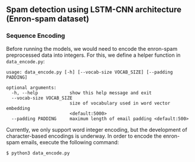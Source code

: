 ## Spam detection using LSTM-CNN architecture (Enron-spam dataset)

### Sequence Encoding

Before running the models, we would need to encode the enron-spam preprocessed data into integers. For this, we define a helper function in `data_encode.py`:

```
usage: data_encode.py [-h] [--vocab-size VOCAB_SIZE] [--padding PADDING]

optional arguments:
  -h, --help            show this help message and exit
  --vocab-size VOCAB_SIZE
                        size of vocabulary used in word vector embedding
                        <default:5000>
  --padding PADDING     maximum length of email padding <default:500>
```

Currently, we only support word integer encoding, but the development of character-based encodings is underway. In order to encode the enron-spam emails, execute the following command:

```shell
$ python3 data_encode.py
```
